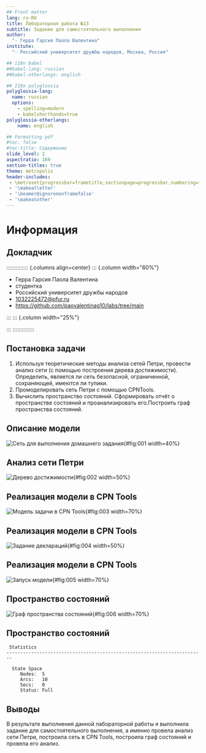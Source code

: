 ```yaml
---
## Front matter
lang: ru-RU
title: Лабораторная работа №13
subtitle: Задание для самостоятельного выполнения
author:
  "- Герра Гарсия Паола Валентина"
institute:
  "- Российский университет дружбы народов, Москва, Россия"

## i18n babel
##babel-lang: russian
##babel-otherlangs: english

## I18n polyglossia
polyglossia-lang:
  name: russian
  options:
	- spelling=modern
	- babelshorthands=true
polyglossia-otherlangs:
	name: english

## Formatting pdf
#toc: false
#toc-title: Содержание
slide_level: 2
aspectratio: 169
section-titles: true
theme: metropolis
header-includes:
 - \metroset{progressbar=frametitle,sectionpage=progressbar,numbering=fraction}
 - '\makeatletter'
 - '\beamer@ignorenonframefalse'
 - '\makeatother'
---
```


# Информация

## Докладчик

:::::::::::::: {.columns align=center}
::: {.column width="60%"}

  * Герра Гарсия Паола Валентина
  * студентка
  * Российский университет дружбы народов
  * [1032225472@pfur.ru](mailto:1032225472@pfur.ru)
  * <https://github.com/paovalentinag10/labs/tree/main>

:::
::: {.column width="25%"}

:::
::::::::::::::


## Постановка задачи

1. Используя теоретические методы анализа сетей Петри, провести анализ сети (с помощью построения дерева достижимости). Определить, является ли сеть безопасной, ограниченной, сохраняющей, имеются ли
тупики.
2. Промоделировать сеть Петри с помощью CPNTools.
3. Вычислить пространство состояний. Сформировать отчёт о пространстве состояний и проанализировать его.Построить граф пространства состояний.

## Описание модели

![Сеть для выполнения домашнего задания](image/1.png){#fig:001 width=40%}

## Анализ сети Петри

![Дерево достижимости](image/2.png){#fig:002 width=50%}

## Реализация модели в CPN Tools

![Модель задачи в CPN Tools](image/3.png){#fig:003 width=70%}

## Реализация модели в CPN Tools

![Задание деклараций](image/4.png){#fig:004 width=50%}

## Реализация модели в CPN Tools

![Запуск модели](image/5.png){#fig:005 width=70%}

## Пространство состояний

![Граф пространства состояний](image/6.png){#fig:006 width=70%}

## Пространство состояний

```
 Statistics
------------------------------------------------------------------------

  State Space
     Nodes:  5
     Arcs:   10
     Secs:   0
     Status: Full
```

## Выводы

В результате выполнения данной лабораторной работы я выполнила задание для самостоятельного выполнения, а именно провела анализ сети Петри, построила сеть в CPN Tools, построила граф состояний и провела его анализ.
